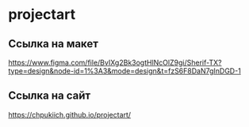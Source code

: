 # projectart

## Ссылка на макет
https://www.figma.com/file/BvIXg2Bk3ogtHlNcOlZ9gi/Sherif-TX?type=design&node-id=1%3A3&mode=design&t=fzS6F8DaN7gInDGD-1</a>

## Ссылка на сайт
https://chpukiich.github.io/projectart/</a>
